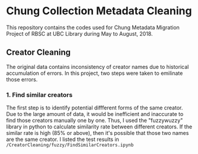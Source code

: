 # Chung Collection Metadata Cleaning
This repository contains the codes used for Chung Metadata Migration Project of RBSC at UBC Library during May to August, 2018. 

## Creator Cleaning
The original data contains inconsistency of creator names due to historical accumulation of errors. In this project, two steps were taken to emilinate those errors.

### 1. Find similar creators
The first step is to identify potential diffferent forms of the same creator. Due to the large amount of data, it would be inefficient and inaccurate to find those creators manually one by one. Thus, I used the "fuzzywuzzy" library in python to calculate similarity rate between different creators. If the similar rate is high (85% or above), then it's possible that those two names are the same creator. I listed the test results in `/CreatorCleaning/fuzzy/FindSimilarCreators.ipynb`


